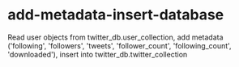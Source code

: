 # add-metadata-insert-database
Read user objects from twitter_db.user_collection, add metadata ('following', 'followers', 'tweets', 'follower_count', 'following_count', 'downloaded'), insert into twitter_db.twitter_collection
